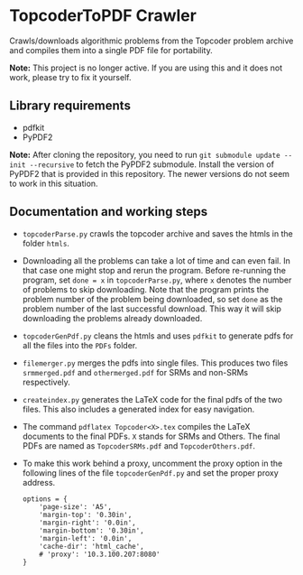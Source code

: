 # TopcoderToPDF Crawler
Crawls/downloads algorithmic problems from the Topcoder problem archive and compiles them into a single PDF file for portability.

__Note:__ This project is no longer active. If you are using this and it does not work, please try to fix it yourself.

Library requirements
------------
* pdfkit
* PyPDF2

__Note:__ After cloning the repository, you need to run ```git submodule update --init --recursive``` to fetch the PyPDF2 submodule. Install the version of PyPDF2 that is provided in this repository. The newer versions do not seem to work in this situation.

Documentation and working steps
------------
* ```topcoderParse.py``` crawls the topcoder archive and saves the htmls in the folder ```htmls```.
* Downloading all the problems can take a lot of time and can even fail. In that case one might stop and rerun the program. Before re-running the program, set ```done = x``` in ```topcoderParse.py```, where ```x``` denotes the number of problems to skip downloading. Note that the program prints the problem number of the problem being downloaded, so set ```done``` as the problem number of the last successful download. This way it will skip downloading the problems already downloaded.
* ```topcoderGenPdf.py``` cleans the htmls and uses ```pdfkit``` to generate pdfs for all the files into the ```PDFs``` folder.
* ```filemerger.py``` merges the pdfs into single files. This produces two files ```srmmerged.pdf``` and ```othermerged.pdf``` for SRMs and non-SRMs respectively.
* ```createindex.py``` generates the LaTeX code for the final pdfs of the two files. This also includes a generated index for easy navigation.
* The command ```pdflatex Topcoder<X>.tex``` compiles the LaTeX documents to the final PDFs. ```X``` stands for SRMs and Others. The final PDFs are named as ```TopcoderSRMs.pdf``` and ```TopcoderOthers.pdf```.
* To make this work behind a proxy, uncomment the proxy option in the following lines of the file ```topcoderGenPdf.py``` and set the proper proxy address.

    ```
    options = {
	    'page-size': 'A5',
	    'margin-top': '0.30in',
	    'margin-right': '0.0in',
	    'margin-bottom': '0.30in',
	    'margin-left': '0.0in',
	    'cache-dir': 'html_cache',
	    # 'proxy': '10.3.100.207:8080'
	}
	```
